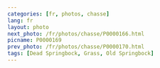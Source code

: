 ```yaml
---
categories: [fr, photos, chasse]
lang: fr
layout: photo
next_photo: /fr/photos/chasse/P0000166.html
picname: P0000169
prev_photo: /fr/photos/chasse/P0000170.html
tags: [Dead Springbock, Grass, Old Springbock]
---
```

